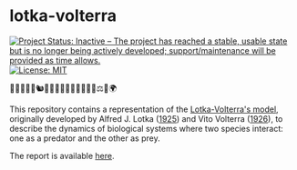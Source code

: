 # lotka-volterra

<!-- badges: start -->
[![Project Status: Inactive – The project has reached a stable, usable state but is no longer being actively developed; support/maintenance will be provided as time allows.](https://www.repostatus.org/badges/latest/inactive.svg)](https://www.repostatus.org/#inactive)
[![License: MIT](https://img.shields.io/badge/license-MIT-green)](https://choosealicense.com/licenses/mit/)
<!-- badges: end -->

🐇🐐🦙🦆🦌🐿️🐔🐠🦊🐅🐺🦁🦅🐍🐊🔁⚖️🔗🌍

This repository contains a representation of the [Lotka-Volterra's model](https://en.wikipedia.org/wiki/Lotka%E2%80%93Volterra_equations), originally developed by Alfred J. Lotka ([1925](http://archive.org/details/elementsofphysic017171mbp)) and Vito Volterra ([1926](https://www.nature.com/articles/118558a0)), to describe the dynamics of biological systems where two species interact: one as a predator and the other as prey.

The report is available [here](https://danielvartan.github.io/lotka-volterra/).
